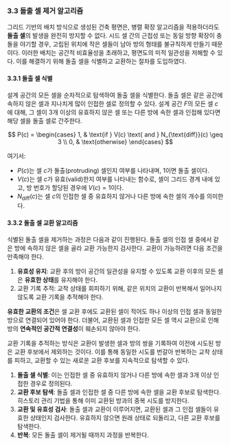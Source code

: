 ### **3.3 돌출 셀 제거 알고리즘**

그리드 기반의 배치 방식으로 생성된 건축 평면은, 병렬 확장 알고리즘을 적용하더라도 **돌출 셀**의 발생을 완전히 방지할 수 없다. 시드 셀 간의 근접성 또는 동일 방향 확장이 충돌을 야기할 경우, 고립된 위치에 작은 셀들이 남아 방의 형태를 불규칙하게 만들기 때문이다. 이러한 배치는 공간적 비효율성을 초래하고, 평면도의 미적 일관성을 저해할 수 있다. 이를 해결하기 위해 돌출 셀을 식별하고 교환하는 절차를 도입하였다.

#### **3.3.1 돌출 셀 식별**

설계 공간의 모든 셀을 순차적으로 탐색하여 돌출 셀을 식별한다. 돌출 셀은 같은 공간에 속하지 않은 셀과 지나치게 많이 인접한 셀로 정의할 수 있다.  설계 공간 $F$의 모든 셀 $c$에 대해, 그 셀이 3개 이상의 유효하지 않은 셀 또는 다른 방에 속한 셀과 인접해 있다면 해당 셀을 돌출 셀로 간주한다.

$$
P(c) = 
\begin{cases}
1, & \text{if } V(c) \text{ and } N_{\text{diff}}(c) \geq 3 \\
0, & \text{otherwise}
\end{cases}
$$

여기서:
- $P(c)$는 셀 $c$가 돌출(protruding) 셀인지 여부를 나타내며, 1이면 돌출 셀이다.
- $V(c)$는 셀 $c$가 유효(valid)한지 여부를 나타내는 함수로, 셀이 그리드 경계 내에 있고, 방 번호가 할당된 경우에 $V(c) = 1$이다.
- $N_{\text{diff}}(c)$는 셀 $c$의 인접한 셀 중 유효하지 않거나 다른 방에 속한 셀의 개수를 의미한다.

#### **3.3.2 돌출 셀 교환 알고리즘**

식별된 돌출 셀을 제거하는 과정은 다음과 같이 진행된다. 돌출 셀의 인접 셀 중에서 같은 방에 속하지 않은 셀을 골라 교환 가능한지 검사한다.   교환이 가능하려면 다음  조건을 만족해야 한다. 
1. **유효성 유지**: 교환 후의 방이 공간의 일관성을 유지할 수 있도록 교환 이후의 모든 셀은 **유효한 상태**를 유지해야 한다. 
2. 교환 기록 추적: 교착 상태를 회피하기 위해, 같은 위치의 교환이 반복해서 일어나지 않도록 교환 기록을 추적해야 한다. 

**유효한 교환의 조건**은 셀 교환 후에도 교환된 셀이 적어도 하나 이상의 인접 셀과 동일한 방으로 연결되어 있어야 한다. 더불어, 교환된 셀과 인접한 모든 셀 역시 교환으로 인해 방의 **연속적인 공간적 연결성**이 훼손되지 않아야 한다.

교환 기록을 추적하는 방식은 교환이 발생한 셀과 방의 쌍을 기록하여 이전에 시도된 방은 교환 후보에서 제외하는 것이다.  이를 통해 동일한 시도를 번갈아 반복하는 교착 상태를 피하고, 교환할 수 있는 새로운 교환 후보를 지속적으로 탐색할 수 있다. 

1. **돌출 셀 식별**: 이는 인접한 셀 중 유효하지 않거나 다른 방에 속한 셀과 3개 이상 인접한 경우로 정의된다.
2. **교환 후보 탐색**: 돌출 셀과 인접한 셀 중 다른 방에 속한 셀을 교환 후보로 탐색한다. 히스토리 관리 기법을 통해 이미 교환된 방과의 중복 시도를 방지한다.
3. **교환 및 유효성 검사**: 돌출 셀과 교환이 이루어지면, 교환된 셀과 그 인접 셀들이 유효한 상태인지 검사한다. 유효하지 않으면 원래 상태로 되돌리고, 다른 교환 후보를 탐색한다.
4. **반복**: 모든 돌출 셀이 제거될 때까지 과정을 반복한다.

